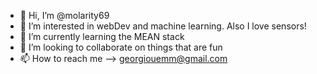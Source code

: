 - 👋 Hi, I’m @molarity69
- 👀 I’m interested in webDev and machine learning. Also I love sensors!
- 🌱 I’m currently learning the MEAN stack
- 💞️ I’m looking to collaborate on things that are fun
- 📫 How to reach me --> georgiouemm@gmail.com

<!---
molarity69/molarity69 is a ✨ special ✨ repository because its `README.md` (this file) appears on your GitHub profile.
You can click the Preview link to take a look at your changes.
--->
